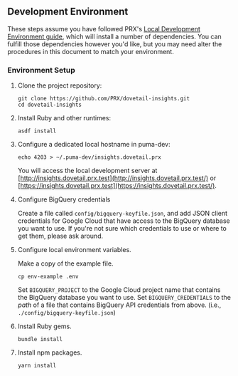 ## Development Environment

These steps assume you have followed PRX's [Local Development Environment guide](https://github.com/PRX/internal/wiki/Guide:-Local-Development-Environment), which will install a number of dependencies. You can fulfill those dependencies however you'd like, but you may need alter the procedures in this document to match your environment.

### Environment Setup

1.  Clone the project repository:

    ```shell
    git clone https://github.com/PRX/dovetail-insights.git
    cd dovetail-insights
    ```

1.  Install Ruby and other runtimes:

    ```shell
    asdf install
    ```

1.  Configure a dedicated local hostname in puma-dev:

    ```shell
    echo 4203 > ~/.puma-dev/insights.dovetail.prx
    ```

    You will access the local development server at [http://insights.dovetail.prx.test](http://insights.dovetail.prx.test/) or [https://insights.dovetail.prx.test](https://insights.dovetail.prx.test/).

1.  Configure BigQuery credentials

    Create a file called `config/bigquery-keyfile.json`, and add JSON client credentials for Google Cloud that have access to the BigQuery database you want to use. If you're not sure which credentials to use or where to get them, please ask around.

1.  Configure local environment variables.

    Make a copy of the example file.

    ```shell
    cp env-example .env
    ```

    Set `BIGQUERY_PROJECT` to the Google Cloud project name that contains the BigQuery database you want to use. Set `BIGQUERY_CREDENTIALS` to the _path_ of a file that contains BigQuery API credentials from above. (i.e., `./config/bigquery-keyfile.json`)

1.  Install Ruby gems.

    ```shell
    bundle install
    ```

1.  Install npm packages.

    ```shell
    yarn install
    ```
